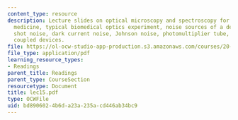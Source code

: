 ```yaml
---
content_type: resource
description: Lecture slides on optical microscopy and spectroscopy for biology and
  medicine, typical biomedical optics experiment, noise sources of a detector, photon
  shot noise, dark current noise, Johnson noise, photomultiplier tube, and charge
  coupled devices.
file: https://ol-ocw-studio-app-production.s3.amazonaws.com/courses/20-309-biological-engineering-ii-instrumentation-and-measurement-fall-2006/bd8906024b6da23a235acd446ab34bc9_lec15.pdf
file_type: application/pdf
learning_resource_types:
- Readings
parent_title: Readings
parent_type: CourseSection
resourcetype: Document
title: lec15.pdf
type: OCWFile
uid: bd890602-4b6d-a23a-235a-cd446ab34bc9
---
```


